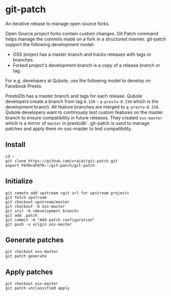 # git-patch
An iterative rebase to manage open source forks.

Open Source project forks contain custom changes. Git Patch command helps manage the commits made on a fork in a structured manner. git-patch support the following development model:
* OSS project has a master branch and tracks releases with tags or branches. 
* Forked project's development branch is a copy of a release branch or tag. 

For e.g. developers at Qubole, use the following model to develop on Facebook Presto.

PrestoDb has a master branch and tags for each release.
Qubole developers create a branch from tag `0.150` - `q-presto-0.150` which is the development branch.
All feature branches are merged to `q-presto-0.150`. 
Qubole developers want to continously test custom features on the master branch to ensure compatibility in future releases.
They created `oss-master` which is a mirror of `master` in prestodb`.
git-patch is used to manage patches and apply them on oss-master to test compatibility.

## Install
    cd ~
    git clone https://github.com/vrajat/git-patch.git
    export PATH=$PATH:~/git-patch/git-patch
    
## Initialize

    git remote add upstream <git url for upstream project>
    git fetch upstream
    git checkout upstream/master
    git checkout -b oss-master
    git init -b <development branch>
    git add .patch
    git commit -m "Add patch configuration"
    git push -u origin oss-master
    
    
## Generate patches

    git checkout oss-master
    git patch generate
    
## Apply patches


    git checkout oss-master
    git patch unclassified apply
    
